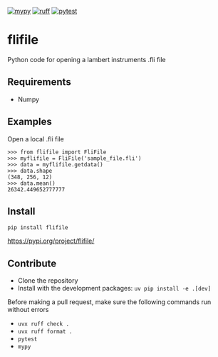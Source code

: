 [![mypy](https://github.com/rharkes/flifile/actions/workflows/mypy.yml/badge.svg)](https://github.com/rharkes/flifile/actions/workflows/mypy.yml)
[![ruff](https://github.com/rharkes/flifile/actions/workflows/ruff.yml/badge.svg)](https://github.com/rharkes/flifile/actions/workflows/ruff.yml)
[![pytest](https://github.com/rharkes/flifile/actions/workflows/pytest.yml/badge.svg)](https://github.com/rharkes/flifile/actions/workflows/pytest.yml)

# flifile
Python code for opening a lambert instruments .fli file

## Requirements
* Numpy

## Examples
Open a local .fli file
```
>>> from flifile import FliFile
>>> myflifile = FliFile('sample_file.fli')
>>> data = myflifile.getdata()
>>> data.shape
(348, 256, 12)
>>> data.mean()
26342.449652777777
```

## Install
`pip install flifile`

https://pypi.org/project/flifile/


## Contribute
* Clone the repository
* Install with the development packages: `uv pip install -e .[dev]`

Before making a pull request, make sure the following commands run without errors
* `uvx ruff check .`
* `uvx ruff format .`
* `pytest`
* `mypy`
